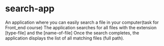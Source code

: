 # search-app
An application where you can easily search a file in your computer(task for Front_end course)
The application searches for all files with the extension [type-file] and the [name-of-file]
Once the search completes, the application displays the list
of all matching files (full path).
